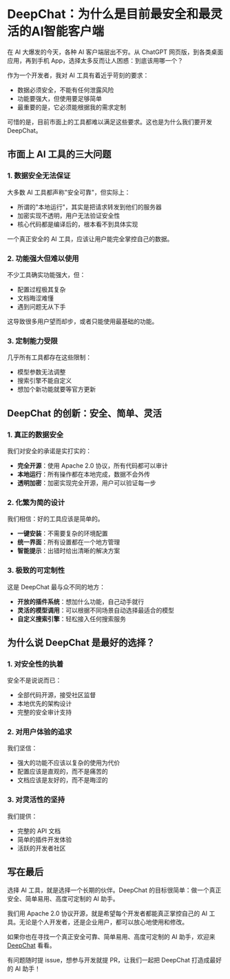 # DeepChat：为什么是目前最安全和最灵活的AI智能客户端

在 AI 大爆发的今天，各种 AI 客户端层出不穷。从 ChatGPT 网页版，到各类桌面应用，再到手机 App，选择太多反而让人困惑：到底该用哪一个？

作为一个开发者，我对 AI 工具有着近乎苛刻的要求：
- 数据必须安全，不能有任何泄露风险
- 功能要强大，但使用要足够简单
- 最重要的是，它必须能根据我的需求定制

可惜的是，目前市面上的工具都难以满足这些要求。这也是为什么我们要开发 DeepChat。

## 市面上 AI 工具的三大问题

### 1. 数据安全无法保证

大多数 AI 工具都声称"安全可靠"，但实际上：
- 所谓的"本地运行"，其实是把请求转发到他们的服务器
- 加密实现不透明，用户无法验证安全性
- 核心代码都是编译后的，根本看不到具体实现

一个真正安全的 AI 工具，应该让用户能完全掌控自己的数据。

### 2. 功能强大但难以使用

不少工具确实功能强大，但：
- 配置过程极其复杂
- 文档晦涩难懂
- 遇到问题无从下手

这导致很多用户望而却步，或者只能使用最基础的功能。

### 3. 定制能力受限

几乎所有工具都存在这些限制：
- 模型参数无法调整
- 搜索引擎不能自定义
- 想加个新功能就要等官方更新

## DeepChat 的创新：安全、简单、灵活

### 1. 真正的数据安全

我们对安全的承诺是实打实的：
- **完全开源**：使用 Apache 2.0 协议，所有代码都可以审计
- **本地运行**：所有操作都在本地完成，数据不会外传
- **透明加密**：加密实现完全开源，用户可以验证每一步

### 2. 化繁为简的设计

我们相信：好的工具应该是简单的。
- **一键安装**：不需要复杂的环境配置
- **统一界面**：所有设置都在一个地方管理
- **智能提示**：出错时给出清晰的解决方案

### 3. 极致的可定制性

这是 DeepChat 最与众不同的地方：
- **开放的插件系统**：想加什么功能，自己动手就行
- **灵活的模型调用**：可以根据不同场景自动选择最适合的模型
- **自定义搜索引擎**：轻松接入任何搜索服务

## 为什么说 DeepChat 是最好的选择？

### 1. 对安全性的执着

安全不是说说而已：
- 全部代码开源，接受社区监督
- 本地优先的架构设计
- 完整的安全审计支持

### 2. 对用户体验的追求

我们坚信：
- 强大的功能不应该以复杂的使用为代价
- 配置应该是直观的，而不是痛苦的
- 文档应该是友好的，而不是晦涩的

### 3. 对灵活性的坚持

我们提供：
- 完整的 API 文档
- 简单的插件开发体验
- 活跃的开发者社区

## 写在最后

选择 AI 工具，就是选择一个长期的伙伴。DeepChat 的目标很简单：做一个真正安全、简单易用、高度可定制的 AI 助手。

我们用 Apache 2.0 协议开源，就是希望每个开发者都能真正掌控自己的 AI 工具。无论是个人开发者，还是企业用户，都可以放心地使用和修改。

如果你也在寻找一个真正安全可靠、简单易用、高度可定制的 AI 助手，欢迎来 [DeepChat](https://github.com/thinkinaixyz/deepchat) 看看。

有问题随时提 issue，想参与开发就提 PR，让我们一起把 DeepChat 打造成最好的 AI 助手！ 